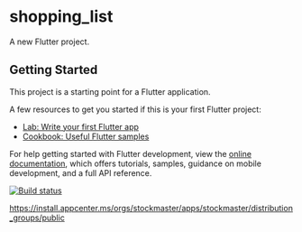 # shopping_list

A new Flutter project.

## Getting Started

This project is a starting point for a Flutter application.

A few resources to get you started if this is your first Flutter project:

- [Lab: Write your first Flutter app](https://docs.flutter.dev/get-started/codelab)
- [Cookbook: Useful Flutter samples](https://docs.flutter.dev/cookbook)

For help getting started with Flutter development, view the
[online documentation](https://docs.flutter.dev/), which offers tutorials,
samples, guidance on mobile development, and a full API reference.

[![Build status](https://build.appcenter.ms/v0.1/apps/72aff698-15b7-49cb-bedf-fcedbe8ed1ad/branches/main/badge)](https://appcenter.ms)

https://install.appcenter.ms/orgs/stockmaster/apps/stockmaster/distribution_groups/public
